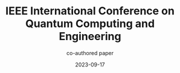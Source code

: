 ---
author:
categories:
- conference
date: 2023-09-17
date_end: "2023-09-17"
draft: false
event: IEEE International Conference on Quantum Computing and Engineering
event_url: https://qce.quantum.ieee.org/2023/
excerpt: Co-authored a paper on quantum machine learning presented at IEEE Quantum Week.
featured: true
layout: single
links:
location: Bellevue, Washington
show_post_time: false
subtitle: co-authored paper 
title: IEEE International Conference on Quantum Computing and Engineering
---